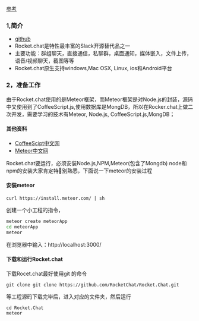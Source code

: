 [参考](http://blog.csdn.net/u011619283/article/details/52971473)
### 1,简介
- [github](https://github.com/RocketChat/Rocket.Chat)
- Rocket.chat是特性最丰富的Slack开源替代品之一
- 主要功能：群组聊天，直接通信，私聊群，桌面通知，媒体嵌入，文件上传，语音/视频聊天，截图等等
- Rocket.chat原生支持windows,Mac OSX, Linux, ios和Android平台

### 2，准备工作
由于Rocket.chat使用的是Meteor框架，而Meteor框架是对Node.js的封装，源码中又使用到了CoffeeScript.js,使用数据库是MongDB，所以在Rocker.chat上做二次开发，需要学习的技术有Meteor, Node.js, CoffeeScript.js,MongDB；
#### 其他资料
- [CoffeeScipt中文网](http://coffee-script.org/)
- [Meteor中文网](http://zh.discovermeteor.com)

Rocket.chat要运行，必须安装Node.js,NPM,Meteor(包含了Mongdb)
node和npm的安装大家肯定特别熟悉，下面说一下meteor的安装过程
#### 安装meteor
```
curl https://install.meteor.com/ | sh
```
创建一个小工程的指令，
```bash
meteor create meteorApp
cd meteorApp
meteor

```
在浏览器中输入：http://localhost:3000/
#### 下载和运行Rocket.chat
下载Rocet.chat最好使用git 的命令
```
git clone git clone https://github.com/RocketChat/Rocket.Chat.git
```
等工程源码下载完毕后，进入对应的文件夹，然后运行
```
cd Rocket.Chat
meteor
```
